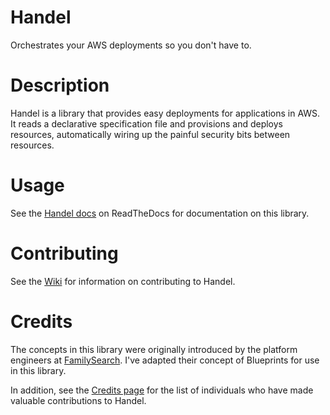 # Handel
Orchestrates your AWS deployments so you don't have to.

# Description
Handel is a library that provides easy deployments for applications in AWS. It reads a declarative specification file and provisions and deploys
resources, automatically wiring up the painful security bits between resources.

# Usage
See the [Handel docs](https://handel.readthedocs.io) on ReadTheDocs for documentation on this library.

# Contributing
See the [Wiki](https://github.com/byu-oit-appdev/handel/wiki) for information on contributing to Handel.

# Credits
The concepts in this library were originally introduced by the platform engineers at [FamilySearch](https://familysearch.org/). I've adapted their concept of Blueprints for use in this library.

In addition, see the [Credits page](CREDITS.md) for the list of individuals who have made valuable contributions to Handel.